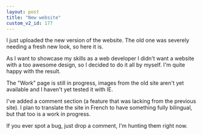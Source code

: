 ```yaml
---
layout: post
title: "New website"
custom_v2_id: 177
---
```


<p>I just uploaded the new version of the website. The old one was severely needing a fresh new look, so here it is.</p>
<p>As I want to showcase my skills as a web developer I didn't want a website with a too awesome design, so I decided to do it all by myself. I'm quite happy with the result.</p>
<p>The "Work" page is still in progress, images from the old site aren't yet available and I haven't yet tested it with IE.</p>
<p>I've added a comment section (a feature that was lacking from the previous site). I plan to translate the site in French to have something fully bilingual, but that too is a work in progress.</p>
<p>If you ever spot a bug, just drop a comment, I'm hunting them right now.</p>